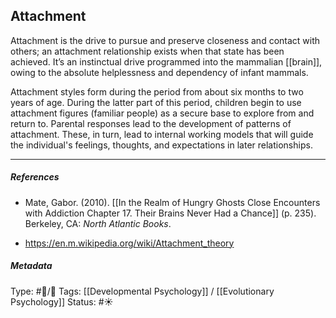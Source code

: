 ## Attachment # 

Attachment is the drive to pursue and preserve closeness and contact with others; an attachment relationship exists when that state has been achieved. It’s an instinctual drive programmed into the mammalian [[brain]], owing to the absolute helplessness and dependency of infant mammals. 

Attachment styles form during the period from about six months to two years of age. During the latter part of this period, children begin to use attachment figures (familiar people) as a secure base to explore from and return to. Parental responses lead to the development of patterns of attachment. These, in turn, lead to internal working models that will guide the individual's feelings, thoughts, and expectations in later relationships.

___

##### References

- Mate, Gabor. (2010). [[In the Realm of Hungry Ghosts Close Encounters with Addiction Chapter 17. Their Brains Never Had a Chance]] (p. 235). Berkeley, CA: _North Atlantic Books_.

- https://en.m.wikipedia.org/wiki/Attachment_theory

##### Metadata

Type: #🔵/🔵 
Tags: [[Developmental Psychology]] / [[Evolutionary Psychology]]
Status: #☀️ 